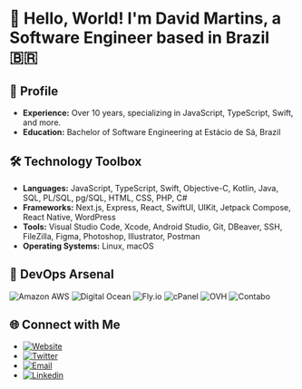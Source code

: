 # 👋 Hello, World! I'm David Martins, a Software Engineer based in Brazil 🇧🇷

## 💼 Profile

- **Experience:** Over 10 years, specializing in JavaScript, TypeScript, Swift, and more.
- **Education:** Bachelor of Software Engineering at Estácio de Sá, Brazil

## 🛠️ Technology Toolbox

- **Languages:** JavaScript, TypeScript, Swift, Objective-C, Kotlin, Java, SQL, PL/SQL, pg/SQL, HTML, CSS, PHP, C#
- **Frameworks:** Next.js, Express, React, SwiftUI, UIKit, Jetpack Compose, React Native, WordPress
- **Tools:** Visual Studio Code, Xcode, Android Studio, Git, DBeaver, SSH, FileZilla, Figma, Photoshop, Illustrator, Postman
- **Operating Systems:** Linux, macOS

## 🚀 DevOps Arsenal

![Amazon AWS](https://img.shields.io/badge/Amazon-30923e?style=flat-square&logo=amazon-aws&logoColor=white)
![Digital Ocean](https://img.shields.io/badge/Digital%20Ocean-30923e?style=flat-square&logo=digitalocean&logoColor=white)
![Fly.io](https://img.shields.io/badge/Fly.io-30923e?style=flat-square&logo=flyio&logoColor=white)
![cPanel](https://img.shields.io/badge/cPanel-30923e?style=flat-square&logoColor=white)
![OVH](https://img.shields.io/badge/OVH-30923e?style=flat-square&logoColor=white)
![Contabo](https://img.shields.io/badge/Contabo-30923e?style=flat-square&logoColor=white)

## 🌐 Connect with Me

- [![Website](https://img.shields.io/badge/Website-0072b1?style=flat-square&logo=chrome&logoColor=white)](https://davidmartins.net/)
- [![Twitter](https://img.shields.io/badge/Twitter-1DA1F2?style=flat-square&logo=twitter&logoColor=white)](https://twitter.com/david0_0martins)
- [![Email](https://img.shields.io/badge/Email-0072b1?style=flat-square&logo=gmail&logoColor=white)](mailto:contato@davidmartins.net)
- [![Linkedin](https://img.shields.io/badge/Linkedin-0072b1?style=flat-square&logo=linkedin&logoColor=white)](https://www.linkedin.com/in/david-m-dos-anjos/)

